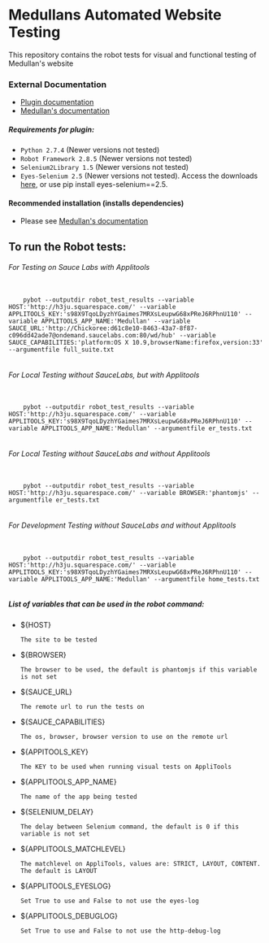 Medullans Automated Website Testing
===========================

This repository contains the robot tests for visual and functional testing of Medullan's website

###    External Documentation
- [Plugin documentation](https://github.com/NaviNet/Robot-AppEyes)
- [Medullan's documentation](https://medullan.atlassian.net/wiki/display/QA/How+to+setup+Ubuntu+box+for+Robot+AppEyes+testing)


#####  Requirements for plugin:
- ``Python 2.7.4`` (Newer versions not tested)
- ``Robot Framework 2.8.5`` (Newer versions not tested)
- ``Selenium2Library 1.5`` (Newer versions not tested)
- ``Eyes-Selenium 2.5`` (Newer versions not tested). Access the downloads [here](https://pypi.python.org/pypi/eyes-selenium/2.5), or use pip install eyes-selenium==2.5.


####    Recommended installation (installs dependencies)
- Please see [Medullan's documentation](https://medullan.atlassian.net/wiki/display/QA/How+to+setup+Ubuntu+box+for+Robot+AppEyes+testing)


##  To run the Robot tests:

######  For Testing on Sauce Labs with Applitools
<pre>
  <code>
    pybot --outputdir robot_test_results --variable HOST:'http://h3ju.squarespace.com/' --variable APPLITOOLS_KEY:'s98X9TqoLDyzhYGaimes7MRXsLeupwG68xPReJ6RPhnU110' --variable APPLITOOLS_APP_NAME:'Medullan' --variable SAUCE_URL:'http://Chickoree:d61c8e10-8463-43a7-8f87-c096dd42ade7@ondemand.saucelabs.com:80/wd/hub' --variable SAUCE_CAPABILITIES:'platform:OS X 10.9,browserName:firefox,version:33' --argumentfile full_suite.txt
  </code>
</pre>

######  For Local Testing without SauceLabs, but with Applitools
<pre>
  <code>
    pybot --outputdir robot_test_results --variable HOST:'http://h3ju.squarespace.com/' --variable APPLITOOLS_KEY:'s98X9TqoLDyzhYGaimes7MRXsLeupwG68xPReJ6RPhnU110' --variable APPLITOOLS_APP_NAME:'Medullan' --argumentfile er_tests.txt
  </code>
</pre>

######  For Local Testing without SauceLabs and without Applitools
<pre>
  <code>
    pybot --outputdir robot_test_results --variable HOST:'http://h3ju.squarespace.com/' --variable BROWSER:'phantomjs' --argumentfile er_tests.txt
  </code>
</pre>

######  For Development Testing without SauceLabs and without Applitools
<pre>
  <code>
    pybot --outputdir robot_test_results --variable HOST:'http://h3ju.squarespace.com/' --variable APPLITOOLS_KEY:'s98X9TqoLDyzhYGaimes7MRXsLeupwG68xPReJ6RPhnU110' --variable APPLITOOLS_APP_NAME:'Medullan' --argumentfile home_tests.txt
  </code>
</pre>

#####    List of variables that can be used in the robot command:
- ${HOST} <p>`The site to be tested`
- ${BROWSER}  <p>`The browser to be used, the default is phantomjs if this variable is not set`
- ${SAUCE_URL}  <p>`The remote url to run the tests on`
- ${SAUCE_CAPABILITIES}  <p>`The os, browser, browser version to use on the remote url`
- ${APPITOOLS_KEY}  <p>`The KEY to be used when running visual tests on AppliTools`
- ${APPLITOOLS_APP_NAME}  <p>`The name of the app being tested`
- ${SELENIUM_DELAY}  <p>`The delay between Selenium command, the default is 0 if this variable is not set`
- ${APPLITOOLS_MATCHLEVEL}  <p>`The matchlevel on AppliTools, values are: STRICT, LAYOUT, CONTENT. The default is LAYOUT`
- ${APPLITOOLS_EYESLOG}  <p>`Set True to use and False to not use the eyes-log`
- ${APPLITOOLS_DEBUGLOG}  <p>`Set True to use and False to not use the http-debug-log`

